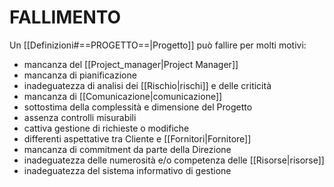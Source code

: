 # FALLIMENTO
Un [[Definizioni#==PROGETTO==|Progetto]] può fallire per molti motivi:
- mancanza del [[Project_manager|Project Manager]]
- mancanza di pianificazione
- inadeguatezza di analisi dei [[Rischio|rischi]] e delle criticità
- mancanza di [[Comunicazione|comunicazione]]
- sottostima della complessità e dimensione del Progetto
- assenza controlli misurabili
- cattiva gestione di richieste o modifiche
- differenti aspettative tra Cliente e [[Fornitori|Fornitore]]
- mancanza di commitment da parte della Direzione
- inadeguatezza delle numerosità e/o competenza delle [[Risorse|risorse]]
- inadeguatezza del sistema informativo di gestione